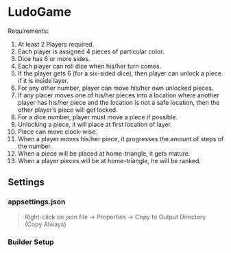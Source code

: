 # LudoGame

Requirements:

1. At least 2 Players required.
1. Each player is assigned 4 pieces of particular color.
1. Dice has 6 or more sides.
1. Each player can roll dice when his/her turn comes.
1. If the player gets 6 (for a six-sided dice), then player can unlock a piece if it is inside layer.
1. For any other number, player can move his/her own unlocked pieces.
1. If any placer moves one of his/her pieces into a location where another player has his/her piece and the location is not a safe location, then the other player’s piece will get locked.
1. For a dice number, player must move a piece if possible.
1. Unlocking a piece, it will place at first location of layer.
1. Piece can move clock-wise.
1. When a player moves his/her piece, it progresses the amount of steps of the number.
1. When a piece will be placed at home-triangle, it gets mature.
1. When a player pieces will be at home-triangle, he will be ranked.

## Settings

### appsettings.json

> Right-click on json file -> Properties -> Copy to Output Directory (Copy Always)

### Builder Setup

